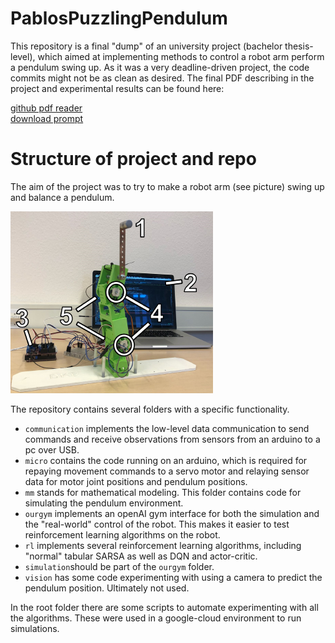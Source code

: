 # PablosPuzzlingPendulum

This repository is a final "dump" of an university project (bachelor thesis-level), which aimed at implementing methods to control a robot arm perform a pendulum swing up. As it was a very deadline-driven project, the code commits might not be as clean as desired. The final PDF describing in the project and experimental results can be found here:

[github pdf reader](https://github.com/nikvaessen/PablosPuzzlingPendulum/blob/master/article.pdf)  
[download prompt](https://github.com/nikvaessen/PablosPuzzlingPendulum/raw/master/article.pdf)


# Structure of project and repo

The aim of the project was to try to make a robot arm (see picture) swing up and balance a pendulum.

![image of robot set up](RobotSetUp.jpeg)

The repository contains several folders with a specific functionality. 

* `communication` implements the low-level data communication to send commands and receive observations from sensors from an arduino to a pc over USB. 
* `micro` contains the code running on an arduino, which is required for repaying movement commands to a servo motor and relaying sensor data for motor joint positions and pendulum positions.
* `mm` stands for mathematical modeling. This folder contains code for simulating the pendulum environment.
* `ourgym` implements an openAI gym interface for both the simulation and the "real-world" control of the robot. This makes it easier to test reinforcement learning algorithms on the robot.
* `rl` implements several reinforcement learning algorithms, including "normal" tabular SARSA as well as DQN and actor-critic. 
* `simulation`should be part of the `ourgym` folder.
* `vision` has some code experimenting with using a camera to predict the pendulum position. Ultimately not used.

In the root folder there are some scripts to automate experimenting with all the algorithms. These were used in a google-cloud environment to run simulations.
